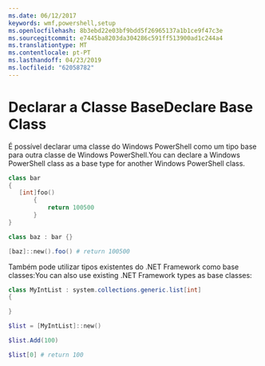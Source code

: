 ```yaml
---
ms.date: 06/12/2017
keywords: wmf,powershell,setup
ms.openlocfilehash: 8b3ebd22e03bf9bdd5f26965137a1b1ce9f47c3e
ms.sourcegitcommit: e7445ba8203da304286c591ff513900ad1c244a4
ms.translationtype: MT
ms.contentlocale: pt-PT
ms.lasthandoff: 04/23/2019
ms.locfileid: "62058782"
---
```

# <a name="declare-base-class"></a><span data-ttu-id="9841f-102">Declarar a Classe Base</span><span class="sxs-lookup"><span data-stu-id="9841f-102">Declare Base Class</span></span>
<span data-ttu-id="9841f-103">É possível declarar uma classe do Windows PowerShell como um tipo base para outra classe de Windows PowerShell.</span><span class="sxs-lookup"><span data-stu-id="9841f-103">You can declare a Windows PowerShell class as a base type for another Windows PowerShell class.</span></span>

```powershell
class bar
{
   [int]foo()
       {
           return 100500
       }
}

class baz : bar {}

[baz]::new().foo() # return 100500
```

<span data-ttu-id="9841f-104">Também pode utilizar tipos existentes do .NET Framework como base classes:</span><span class="sxs-lookup"><span data-stu-id="9841f-104">You can also use existing .NET Framework types as base classes:</span></span>

```powershell
class MyIntList : system.collections.generic.list[int]
{

}

$list = [MyIntList]::new()

$list.Add(100)

$list[0] # return 100
```
